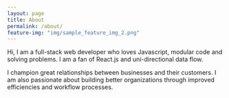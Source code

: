 ```yaml
---
layout: page
title: About
permalink: /about/
feature-img: "img/sample_feature_img_2.png"
---
```

Hi, I am a full-stack web developer who loves Javascript, modular code and solving problems. I am a fan of React.js and uni-directional data flow. 

I champion great relationships between businesses and their customers. I am also passionate about building better organizations through improved efficiencies and workflow processes.
